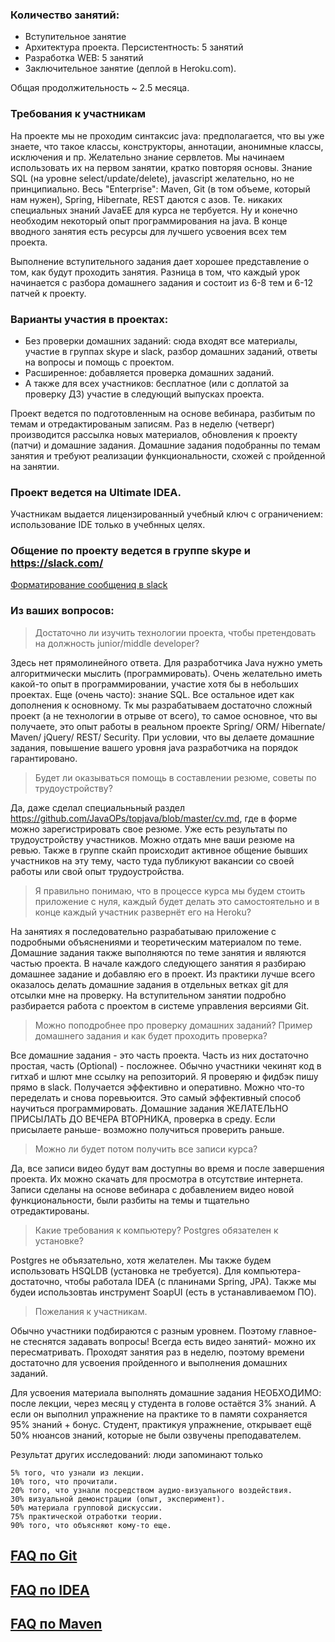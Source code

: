 ### Количество занятий:
- Вступительное занятие
- Архитектура проекта. Персистентность: 5 занятий
- Разработка WEB: 5 занятий
- Заключительное занятие (деплой в Heroku.com).

Общая продолжительность ~ 2.5 месяца.

### Требования к участникам
На проекте мы не проходим синтаксис java: предполагается, что вы уже знаете, что такое классы, конструкторы, аннотации, анонимные классы, исключения и пр. Желательно знание сервлетов. Мы начинаем использовать их на первом занятии, кратко повторяя основы. Знание SQL (на уровне select/update/delete), javascript желательно, но не принципиально. Весь "Enterprise": Maven, Git (в том объеме, который нам нужен), Spring, Hibernate, REST даются с азов. Те. никаких специальных знаний JavaEE для курса не тербуется. Ну и конечно необходим некоторый опыт программирования на java. В конце вводного занятия есть ресурсы для лучшего усвоения всех тем проекта.

Выполнение вступительного задания дает хорошее представление о том, как будут проходить занятия. Разница в том, что каждый урок начинается с разбора домашнего задания и состоит из 6-8 тем и 6-12 патчей к проекту.

### Варианты участия в проектах:
- Без проверки домашних заданий: сюда входят все материалы, участие в группах skype и slack, разбор домашних заданий, ответы на вопросы и помощь с проектом.
- Расширенное: добавляется проверка домашних заданий.
- А также для всех участников: бесплатное (или с доплатой за проверку ДЗ) участие в следующий выпусках проекта.

Проект ведется по подготовленным на основе вебинара, разбитым по темам и отредактированым записям. Раз в неделю (четверг) производится рассылка новых материалов, обновления к проекту (патчи) и домашние задания.
Домашние задания подобранны по темам занятия и требуют реализации функциональности, схожей с пройденной на занятии.

### Проект ведется на Ultimate IDEA. 
Участникам выдается лицензированный учебный ключ с ограничением: использование IDE только в учебнных целях.

### Общение по проекту ведется в группе skype и https://slack.com/
<a href="https://get.slack.help/hc/en-us/articles/202288908-Formatting-your-messages">Форматирование сообщениq в slack </a>

### Из ваших вопросов:
> Достаточно ли изучить технологии проекта, чтобы претендовать на должность junior/middle developer?

 Здесь нет прямолинейного ответа. Для разработчика Java нужно уметь алгоритмически мыслить (программировать). Очень желательно иметь какой-то опыт в программировании, участие хотя бы в небольших проектах. Еще (очень часто): знание SQL. Все остальное идет как дополнения к основному. Тк мы разрабатываем достаточно сложный проект (а не технологии в отрыве от всего), то самое основное, что вы получаете, это опыт работы в реальном проекте Spring/ ORM/ Hibernate/ Maven/ jQuery/ REST/ Security. При условии, что вы делаете домашние задания, повышение вашего уровня java разработчика на порядок гарантировано.

> Будет ли оказываться помощь в составлении резюме, советы по трудоустройству?

Да, даже сделал специальньный раздел https://github.com/JavaOPs/topjava/blob/master/cv.md, где в форме можно зарегистрировать свое резюме. Уже есть результаты по трудоустройству участников. Можно отдать мне ваши резюме на ревью. Также в группе скайп происходит активное общение бывших участников на эту тему, часто туда публикуют вакансии со своей работы или свой опыт трудоустройства.

> Я правильно понимаю, что в процессе курса мы будем стоить приложение с нуля, каждый будет делать это самостоятельно и в конце каждый участник развернёт его на Heroku?

На занятиях я последовательно разрабатываю приложение с подробными объяснениями и теоретическим материалом по теме. Домашние задания также выполняются по теме занятия и являются частью проекта. В начале каждого следующего занятия я разбираю домашнее задание и добавляю его в проект. Из практики лучше всего оказалось делать домашние задания в отдельных ветках git для отсылки мне на проверку. На вступительном занятии подробно разбирается работа с проектом в системе управления версиями Git.

> Можно поподробнее про проверку домашних заданий? Пример домашнего задания и как будет проходить проверка?

Все домашние задания - это часть проекта. Часть из них достаточно простая, часть (Optional) - посложнее. Обычно участники чекинят код в гитхаб и шлют мне ссылку на репозиторий. Я проверяю и фидбэк пишу прямо в slack. Получается эффективно и оперативно. Можно что-то переделать и снова поревьюится. Это самый эффективный способ научиться программировать. Домашние задания ЖЕЛАТЕЛЬНО ПРИСЫЛАТЬ ДО ВЕЧЕРА ВТОРНИКА, проверка в среду. Если присылаете раньше- возможно получиться проверить раньше.

> Можно ли будет потом получить все записи курса?

Да, все записи видео будут вам доступны во время и после завершения проекта. Их можно скачать для просмотра в отсутствие интернета. Записи сделаны на основе вебинара с добавлением видео новой функциональности, были разбиты на темы и тщательно отредактированы. 

> Какие требования к компьютеру? Postgres обязателен к установке?

Postgres не объязательно, хотя желателен. Мы также будем использовать HSQLDB (установка не требуется). Для компьютера- достаточно, чтобы работала IDEA (с планинами Spring, JPA). Также мы будеи использовтаь инструмент SoapUI (есть в устанавливаемом ПО).

> Пожелания к участникам.

 Обычно участники подбираются с разным уровнем. Поэтому главное- не стеснятся задавать вопросы! Всегда есть видео занятий- можно их пересматривать. Проходят занятия раз в неделю, поэтому времени достаточно для усвоения пройденного и выполнения домашних заданий. 

Для усвоения материала выполнять домашние задания НЕОБХОДИМО: после лекции, через месяц у студента в голове остаётся 3% знаний. А если он выполнил упражнение на практике то в памяти сохраняется 95% знаний + бонус. Студент, практикуя упражнение, открывает ещё 50% нюансов знаний, которые не были озвучены преподавателем.

Результат других исследований: люди запоминают только

    5% того, что узнали из лекции.
    10% того, что прочитали.
    20% того, что узнали посредством аудио-визуального воздействия.
    30% визуальной демонстрации (опыт, эксперимент).
    50% материала групповой дискуссии.
    75% практической отработки теории.
    90% того, что объясняют кому-то еще.

[FAQ по Git](wiki/Git)
--------------------------
[FAQ по IDEA](wiki/IDEA)
--------------------------
[FAQ по Maven](wiki/Maven)
--------------------------